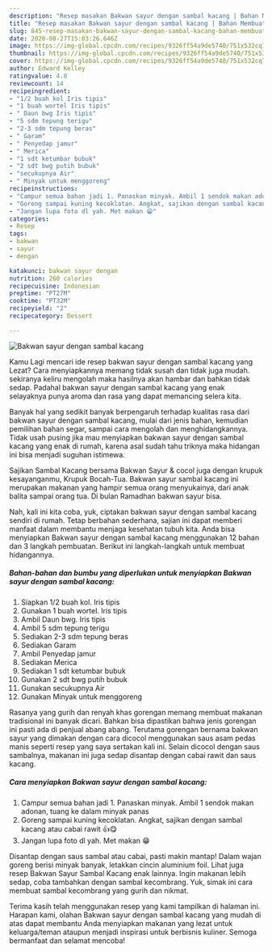```yaml
---
description: "Resep masakan Bakwan sayur dengan sambal kacang | Bahan Membuat Bakwan sayur dengan sambal kacang Yang Paling Enak"
title: "Resep masakan Bakwan sayur dengan sambal kacang | Bahan Membuat Bakwan sayur dengan sambal kacang Yang Paling Enak"
slug: 845-resep-masakan-bakwan-sayur-dengan-sambal-kacang-bahan-membuat-bakwan-sayur-dengan-sambal-kacang-yang-paling-enak
date: 2020-08-27T15:03:26.646Z
image: https://img-global.cpcdn.com/recipes/9326ff54a9de5740/751x532cq70/bakwan-sayur-dengan-sambal-kacang-foto-resep-utama.jpg
thumbnail: https://img-global.cpcdn.com/recipes/9326ff54a9de5740/751x532cq70/bakwan-sayur-dengan-sambal-kacang-foto-resep-utama.jpg
cover: https://img-global.cpcdn.com/recipes/9326ff54a9de5740/751x532cq70/bakwan-sayur-dengan-sambal-kacang-foto-resep-utama.jpg
author: Edward Kelley
ratingvalue: 4.8
reviewcount: 14
recipeingredient:
- "1/2 buah kol Iris tipis"
- "1 buah wortel Iris tipis"
- " Daun bwg Iris tipis"
- "5 sdm tepung terigu"
- "2-3 sdm tepung beras"
- " Garam"
- " Penyedap jamur"
- " Merica"
- "1 sdt ketumbar bubuk"
- "2 sdt bwg putih bubuk"
- "secukupnya Air"
- " Minyak untuk menggoreng"
recipeinstructions:
- "Campur semua bahan jadi 1. Panaskan minyak. Ambil 1 sendok makan adonan, tuang ke dalam minyak panas"
- "Goreng sampai kuning kecoklatan. Angkat, sajikan dengan sambal kacang atau cabai rawit 👍😋"
- "Jangan lupa foto dl yah. Met makan 😁"
categories:
- Resep
tags:
- bakwan
- sayur
- dengan

katakunci: bakwan sayur dengan 
nutrition: 260 calories
recipecuisine: Indonesian
preptime: "PT27M"
cooktime: "PT32M"
recipeyield: "2"
recipecategory: Dessert

---
```



![Bakwan sayur dengan sambal kacang](https://img-global.cpcdn.com/recipes/9326ff54a9de5740/751x532cq70/bakwan-sayur-dengan-sambal-kacang-foto-resep-utama.jpg)

Kamu Lagi mencari ide resep bakwan sayur dengan sambal kacang yang Lezat? Cara menyiapkannya memang tidak susah dan tidak juga mudah. sekiranya keliru mengolah maka hasilnya akan hambar dan bahkan tidak sedap. Padahal bakwan sayur dengan sambal kacang yang enak selayaknya punya aroma dan rasa yang dapat memancing selera kita.

Banyak hal yang sedikit banyak berpengaruh terhadap kualitas rasa dari bakwan sayur dengan sambal kacang, mulai dari jenis bahan, kemudian pemilihan bahan segar, sampai cara mengolah dan menghidangkannya. Tidak usah pusing jika mau menyiapkan bakwan sayur dengan sambal kacang yang enak di rumah, karena asal sudah tahu triknya maka hidangan ini bisa menjadi suguhan istimewa.

Sajikan Sambal Kacang bersama Bakwan Sayur &amp; cocol juga dengan krupuk kesayanganmu, Krupuk Bocah-Tua. Bakwan sayur sambal kacang ini merupakan makanan yang hampir semua orang menyukainya, dari anak balita sampai orang tua. Di bulan Ramadhan bakwan sayur bisa.


Nah, kali ini kita coba, yuk, ciptakan bakwan sayur dengan sambal kacang sendiri di rumah. Tetap berbahan sederhana, sajian ini dapat memberi manfaat dalam membantu menjaga kesehatan tubuh kita. Anda bisa menyiapkan Bakwan sayur dengan sambal kacang menggunakan 12 bahan dan 3 langkah pembuatan. Berikut ini langkah-langkah untuk membuat hidangannya.

<!--inarticleads1-->

##### Bahan-bahan dan bumbu yang diperlukan untuk menyiapkan Bakwan sayur dengan sambal kacang:

1. Siapkan 1/2 buah kol. Iris tipis
1. Gunakan 1 buah wortel. Iris tipis
1. Ambil  Daun bwg. Iris tipis
1. Ambil 5 sdm tepung terigu
1. Sediakan 2-3 sdm tepung beras
1. Sediakan  Garam
1. Ambil  Penyedap jamur
1. Sediakan  Merica
1. Sediakan 1 sdt ketumbar bubuk
1. Gunakan 2 sdt bwg putih bubuk
1. Gunakan secukupnya Air
1. Gunakan  Minyak untuk menggoreng


Rasanya yang gurih dan renyah khas gorengan memang membuat makanan tradisional ini banyak dicari. Bahkan bisa dipastikan bahwa jenis gorengan ini pasti ada di penjual abang abang. Terutama gorengan bernama bakwan sayur yang dimakan dengan cara dicocol menggunakan saus asam pedas manis seperti resep yang saya sertakan kali ini. Selain dicocol dengan saus sambalnya, makanan ini juga sedap disantap dengan cabai rawit dan saus kacang. 

<!--inarticleads2-->

##### Cara menyiapkan Bakwan sayur dengan sambal kacang:

1. Campur semua bahan jadi 1. Panaskan minyak. Ambil 1 sendok makan adonan, tuang ke dalam minyak panas
1. Goreng sampai kuning kecoklatan. Angkat, sajikan dengan sambal kacang atau cabai rawit 👍😋
1. Jangan lupa foto dl yah. Met makan 😁


Disantap dengan saus sambal atau cabai, pasti makin mantap! Dalam wajan goreng berisi minyak banyak, letakkan cincin aluminium foil. Lihat juga resep Bakwan Sayur Sambal Kacang enak lainnya. Ingin makanan lebih sedap, coba tambahkan dengan sambal kecombrang. Yuk, simak ini cara membuat sambal kecombrang yang gurih dan nikmat. 

Terima kasih telah menggunakan resep yang kami tampilkan di halaman ini. Harapan kami, olahan Bakwan sayur dengan sambal kacang yang mudah di atas dapat membantu Anda menyiapkan makanan yang lezat untuk keluarga/teman ataupun menjadi inspirasi untuk berbisnis kuliner. Semoga bermanfaat dan selamat mencoba!
